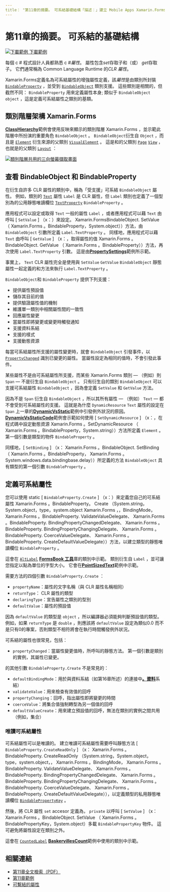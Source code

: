 ```yaml
---
title： "第11章的摘要。 可系結基礎結構「描述：」建立 Mobile Apps Xamarin.Forms ：第11章的摘要。 可系結的基礎結構 "ms-chap： xamarin ms. 技術： xamarin assetid： 34671C48-0ED4-4B76-A33D-D6505390DC5B author： davidbritch ms-chap： dabritch ms. date： 07/19/2018 no loc： [ Xamarin.Forms ， Xamarin.Essentials ]
---
```


# <a name="summary-of-chapter-11-the-bindable-infrastructure"></a>第11章的摘要。 可系結的基礎結構

[![下載範例 ](~/media/shared/download.png) 下載範例](https://github.com/xamarin/xamarin-forms-book-samples/tree/master/Chapter11)

每個 c # 程式設計人員都熟悉 c #*屬性*。 屬性包含*set*存取子和（或） *get*存取子。 它們通常稱為 Common Language Runtime 的*CLR 屬性*。

Xamarin.Forms定義名為可系結屬性的增強屬性定義，該*屬性*是由類別所封裝 [`BindableProperty`](xref:Xamarin.Forms.BindableProperty) ，並受到 [`BindableObject`](xref:Xamarin.Forms.BindableObject) 類別支援。 這些類別是相關的，但截然不同： `BindableProperty` 用來定義屬性本身; 類似于 `BindableObject` `object` ，這是定義可系結屬性之類別的基類。

## <a name="the-xamarinforms-class-hierarchy"></a>類別階層架構 Xamarin.Forms

[**ClassHierarchy**](https://github.com/xamarin/xamarin-forms-book-samples/tree/master/Chapter11/ClassHierarchy)範例會使用反映來顯示的類別階層 Xamarin.Forms ，並示範此階層中所扮演的重要角色 `BindableObject` 。 `BindableObject`衍生自 `Object` ，而且是 [`Element`](xref:Xamarin.Forms.Element) 衍生來源的父類別 [`VisualElement`](xref:Xamarin.Forms.VisualElement) 。 這是和的父類別 [`Page`](xref:Xamarin.Forms.Page) [`View`](xref:Xamarin.Forms.View) ，也就是的父類別 [`Layout`](xref:Xamarin.Forms.Layout) ：

[![類別階層共用的三向螢幕擷取畫面](images/ch11fg01-small.png "類別階層共用")](images/ch11fg01-large.png#lightbox "類別階層共用")

## <a name="a-peek-into-bindableobject-and-bindableproperty"></a>查看 BindableObject 和 BindableProperty

在衍生自許多 CLR 屬性的類別中，稱為「受支援」可系結 `BindableObject` 屬性。 例如，類別的 [`Text`](xref:Xamarin.Forms.Label.Text) 屬性 `Label` 是 CLR 屬性，但 `Label` 類別也定義了一個型別為的公用靜態唯讀欄位 [`TextProperty`](xref:Xamarin.Forms.Label.TextProperty) `BindableProperty` 。

應用程式可以設定或取得 `Text` 一般的屬性 `Label` ，或者應用程式可以藉 `Text` 由呼叫 [ `SetValue` ] （x：）來設定。 Xamarin.FormsBindableObject. SetValue （ Xamarin.Forms 。BindableProperty，System.object））方法，由 `BindableObject` 引數所定義 `Label.TextProperty` 。 同樣地，應用程式可以藉 `Text` 由呼叫 [ `GetValue` ] （x：，取得屬性的值 Xamarin.Forms 。BindableObject. GetValue （ Xamarin.Forms 。BindableProperty））方法，再次使用 `Label.TextProperty` 引數。 這是由[**PropertySettings**](https://github.com/xamarin/xamarin-forms-book-samples/tree/master/Chapter11/PropertySettings)範例所示範。

事實上， `Text` CLR 屬性完全是使用與 `SetValue` `GetValue` `BindableObject` 靜態屬性一起定義的和方法來執行 `Label.TextProperty` 。

`BindableObject`和 `BindableProperty` 提供下列支援：

- 提供屬性預設值
- 儲存其目前的值
- 提供驗證屬性值的機制
- 維護單一類別中相關屬性間的一致性
- 回應屬性變更
- 當屬性即將變更或變更時觸發通知
- 支援資料系結
- 支援的樣式
- 支援動態資源

每當可系結屬性所支援的屬性變更時，就會 `BindableObject` 引發事件，以 [`PropertyChanged`](xref:Xamarin.Forms.BindableObject.PropertyChanged) 識別已變更的屬性。 當屬性設定為相同的值時，不會引發此事件。

某些屬性不是由可系結屬性所支援，而某些 Xamarin.Forms 類別 &mdash; （例如）則 `Span` &mdash; 不是衍生自 `BindableObject` 。 只有衍生自的類別 `BindableObject` 可以支援可系結屬性 `BindableObject` ，因為會定義 `SetValue` 和 `GetValue` 方法。

因為不是 `Span` 衍生自 `BindableObject` ，所以其所有屬性 &mdash; （例如） `Text` &mdash; 都不會受到可系結屬性的支援。 這就是為什麼 `DynamicResource` `Text` 屬性的設定在 `Span` 上一章的[**DynamicVsStatic**](https://github.com/xamarin/xamarin-forms-book-samples/tree/master/Chapter10/DynamicVsStatic)範例中引發例外狀況的原因。 [**DynamicVsStaticCode**](https://github.com/xamarin/xamarin-forms-book-samples/tree/master/Chapter11/DynamicVsStaticCode)範例會示範如何使用 [ `SetDynamicResource` ] （x：，在程式碼中設定動態資源 Xamarin.Forms 。SetDynamicResource （ Xamarin.Forms 。BindableProperty，System.string））方法所定義 `Element` 。 第一個引數是類型的物件 `BindableProperty` 。

同樣地，[ `SetBinding` ] （x： Xamarin.Forms 。BindableObject. SetBinding （ Xamarin.Forms 。BindableProperty， Xamarin.Forms 。System.windows.data.bindingbase.delay））所定義的方法 `BindableObject` 具有類型的第一個引數 `BindableProperty` 。

## <a name="defining-bindable-properties"></a>定義可系結屬性

您可以使用 static [ `BindableProperty.Create` ] （x：）來定義您自己的可系結屬性 Xamarin.Forms 。BindableProperty。 Create （System.string，System.object，type，system.object Xamarin.Forms ，，BindingMode， Xamarin.Forms 。BindableProperty. ValidateValueDelegate、 Xamarin.Forms 。BindableProperty. BindingPropertyChangedDelegate、 Xamarin.Forms 。BindableProperty. BindingPropertyChangingDelegate、 Xamarin.Forms 。BindableProperty. CoerceValueDelegate、 Xamarin.Forms 。BindableProperty. CreateDefaultValueDelegate））方法，以建立類型的靜態唯讀欄位 `BindableProperty` 。

這會在 [`AltLabel`](https://github.com/xamarin/xamarin-forms-book-samples/blob/master/Libraries/Xamarin.FormsBook.Toolkit/Xamarin.FormsBook.Toolkit/AltLabel.cs) [**FormsBook 工具**](https://github.com/xamarin/xamarin-forms-book-samples/tree/master/Libraries/Xamarin.FormsBook.Toolkit)庫的類別中示範。 類別衍生自 `Label` ，並可讓您指定以點為單位的字型大小。 它會在[**PointSizedText**](https://github.com/xamarin/xamarin-forms-book-samples/tree/master/Chapter11/PointSizedText)範例中示範。

需要方法的四個引數 `BindableProperty.Create` ：

- `propertyName`：屬性的文字名稱（與 CLR 屬性名稱相同）
- `returnType`： CLR 屬性的類型
- `declaringType`：宣告屬性之類別的型別
- `defaultValue`：屬性的預設值

因為 `defaultValue` 的類型是 `object` ，所以編譯器必須能夠判斷預設值的類型。 例如，如果 `returnType` 是 `double` ，則應該將 `defaultValue` 設定為類似0.0 而不是只有0的專案，否則類型不相符將會在執行時間觸發例外狀況。

可系結的屬性也很常見，包括：

- `propertyChanged`：當屬性變更值時，所呼叫的靜態方法。 第一個引數是類別的實例，其屬性已變更。

的其他引數 `BindableProperty.Create` 不是常見的：

- `defaultBindingMode`：用於與資料系結（如第16章所述）的連接中[**。資料**](chapter16.md)系結）
- `validateValue`：用來檢查有效值的回呼
- `propertyChanging`：回呼，指出屬性即將變更的時間
- `coerceValue`：將集合值強制轉型為另一個值的回呼
- `defaultValueCreate`：用來建立預設值的回呼，無法在類別的實例之間共用（例如，集合）

### <a name="the-read-only-bindable-property"></a>唯讀可系結屬性

可系結屬性可以是唯讀的。 建立唯讀可系結屬性需要呼叫靜態方法 [ `BindableProperty.CreateReadOnly` ] （x： Xamarin.Forms 。BindableProperty. CreateReadOnly （System.string，System.object，type，system.object，， Xamarin.Forms 。BindingMode， Xamarin.Forms 。BindableProperty. ValidateValueDelegate、 Xamarin.Forms 。BindableProperty. BindingPropertyChangedDelegate、 Xamarin.Forms 。BindableProperty. BindingPropertyChangingDelegate、 Xamarin.Forms 。BindableProperty. CoerceValueDelegate、 Xamarin.Forms 。BindableProperty. CreateDefaultValueDelegate）），以定義類型的私用靜態唯讀欄位 [`BindablePropertyKey`](xref:Xamarin.Forms.BindablePropertyKey) 。

然後，將 CLR 屬性 `set` accesor 定義為， `private` 以呼叫 [ `SetValue` ] （x： Xamarin.Forms 。BindableObject. SetValue （ Xamarin.Forms 。BindablePropertyKey，System.object）多載 `BindablePropertyKey` 物件。 這可避免將屬性設定在類別之外。

這會在 [`CountedLabel`](https://github.com/xamarin/xamarin-forms-book-samples/blob/master/Libraries/Xamarin.FormsBook.Toolkit/Xamarin.FormsBook.Toolkit/CountedLabel.cs) [**BaskervillesCount**](https://github.com/xamarin/xamarin-forms-book-samples/tree/master/Chapter11/BaskervillesCount)範例中使用的類別中示範。

## <a name="related-links"></a>相關連結

- [第11章全文檢索（PDF）](https://download.xamarin.com/developer/xamarin-forms-book/XamarinFormsBook-Ch11-Apr2016.pdf)
- [第11章範例](https://github.com/xamarin/xamarin-forms-book-samples/tree/master/Chapter11)
- [可繫結的屬性](~/xamarin-forms/xaml/bindable-properties.md)
